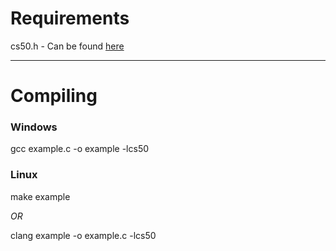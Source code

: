 # Requirements
cs50.h - Can be found [here](https://github.com/cs50/libcs50)

___
# Compiling
### Windows
gcc example.c -o example -lcs50

### Linux
make example

*OR*

clang example -o example.c -lcs50
